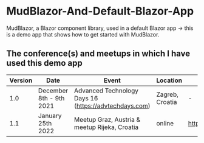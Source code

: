 # MudBlazor-And-Default-Blazor-App
MudBlazor, a Blazor component library, used in a default Blazor app -> this is a demo app that shows how to get started with MudBlazor.


## The conference(s) and meetups in which I have used this demo app

|Version|Date|Event|Location|Video|
|---|---|---|---|---|
|1.0|December 8th - 9th 2021|Advanced Technology Days 16 (https://advtechdays.com)|Zagreb, Croatia|-|
|1.1|January 25th 2022|Meetup Graz, Austria & meetup Rijeka, Croatia|online|https://youtu.be/ZdSqkCRXSsw |
